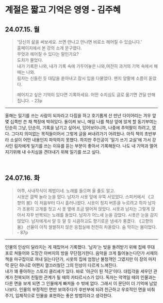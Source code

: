 # 계절은 짧고 기억은 영영 - 김주혜



## 24.07.15. 월

> '당신의 삶을 써보세요. 쓰면 만나고 만나면 비로소 헤어질 수 있습니다.'    
> 홈페이지에서 본 강의 소개 문구였다.   
> 무엇과 헤어질 수 있다는 말인가요?   
> 도치가 물었다.   
> 내가 기록한 나와, 내가 기록 속에 가두어놓은 나와,여전히 과거의 기억 속에서 해매는 나와.   
> 림자는 신들린 듯 대답을 쏟아내고 잠시 입을 다물었다. 왠지 양팔에 소름이 돋았다.   
>    
> 헤어지고 싶은 기억이 있다면 기록하세요. 어떤 수치심도 글로 옮기면 견딜 만해집니다. - 23p

-----

올해는 일기를 쓰는 사람이 되자라고 다짐을 하고 호기롭게 산 만년 다이어리는 겨우 앞 몇 십쪽만 쓴 채 책장에 박혀있다. 돌이켜 보니, 매일 나를 책상 앞에 앉게 할 동기부여는 단순히 그냥, 단순히, 기록을 남기고 싶어서, 있어보이니까, 나중에 추억팔이 하려고, 였다. 그다지 의미없는 목적들이어서 그렇게 글을 써내려가기 어려웠나. 아직 책의 초반부라 소설이 어떤 내용인지 파악하지 못했다. 하지만 주인공이 '일기 쓰기 교실'에 가서 강사인 림자에게 일기를 쓰는 이유를 듣는 부분이 좋아서 기록해둔다. 나도 내 기억과 멀어지기위해 내 수치심을 견뎌내기 위해 일기를 쓰고 싶다.



<br/>


## 24.07.16. 화

> 어쭈, 사내작식이 제법이네. 노래를 들으며 울 줄도 알고.   
> 시옷은 깜짝 놀라 눈을 떴다. 남자가 시옷 앞에 우뚝 서있었다. 스피커에서 《고향의 봄》이 처음부터 다시 흘러나왔다. 시옷이 정지 버튼을 누르려고 하자 남자가 조용히 고개를 젓고 시 옷 옆에 조금 떨어져 앉았다. 시옷과 남자는 그렇게 앉아서 자꾸 반복되는 노래를 들었다. 남자가 어느새 눈을 감았다. 시옷은 눈을 감지 않았다. 남자에게서 알 듯 말 듯 시큼하고도 향기로운 냄새가 풍겼다. 《고향의 봄》 선율이 아직 쌀쌀하지 않은 응접실에 천천히 차올랐다. 숨 막히는 봄이었다. - 87p

------
인물의 인상이 달라지는 게 재밌어서 기록했다. '남자'는 빚을 돌려받기 위해 집에 무대포로 쳐들어와 도망간 아버지의 방을 무단점거한다. 음악을 크게 틀어놓는다던가 서재의 책을 마구잡이로 꺼내 읽는다던가, 시옷의 집에 엄청난 불청객인 그였지만 이 장의 마지막 문단 하나로 어쩐지 껄끄러웠던 그의 인상이 다르게 느껴진다.   
내가 꽤 좋아하는 스토리 클리셰가 있다. 바로 '아군이 된 적군'이다. 대립각을 세우던 관계가 전복되어 친밀한 관계가 될 때의 카타르시스가 있다. 독자는 악역일 때의 인물과는 다른 면을 보게 되면 그 인물에게 빠져들 수 밖에 없다. 그래서 이 문단이 더 기억에 남았나보다. 인물의 부정적인 면만 보여주다가 후반부에 되려 친근하고 우호적인 면을 비춰주기, 입체적으로 인물을 표현하는 좋은 방법이라고 생각한다.


